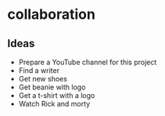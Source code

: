 # collaboration

## Ideas

* Prepare a YouTube channel for this project
* Find a writer
* Get new shoes
* Get beanie with logo
* Get a t-shirt with a logo
* Watch Rick and morty 
